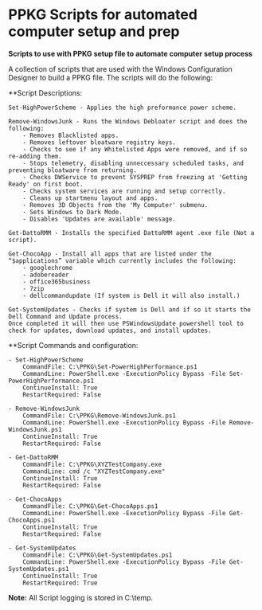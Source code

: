 # PPKG Scripts for automated computer setup and prep
**Scripts to use with PPKG setup file to automate computer setup process**

A collection of scripts that are used with the Windows Configuration Designer to build a PPKG file. The scripts will do the following:

**Script Descriptions:
```
Set-HighPowerScheme - Applies the high preformance power scheme.

Remove-WindowsJunk - Runs the Windows Debloater script and does the following:
	- Removes Blacklisted apps. 
	- Removes leftover bloatware registry keys. 
	- Checks to see if any Whitelisted Apps were removed, and if so re-adding them. 
	- Stops telemetry, disabling unneccessary scheduled tasks, and preventing bloatware from returning. 
	- Checks DWService to prevent SYSPREP from freezing at 'Getting Ready' on first boot.
	- Checks system services are running and setup correctly. 
	- Cleans up startmenu layout and apps. 
	- Removes 3D Objects from the 'My Computer' submenu.
	- Sets Windows to Dark Mode.
	- Disables 'Updates are available' message.

Get-DattoRMM - Installs the specified DattoRMM agent .exe file (Not a script).

Get-ChocoApp - Install all apps that are listed under the “$applications” variable which currently includes the following:
	- googlechrome
	- adobereader
	- office365business
	- 7zip
	- dellcommandupdate (If system is Dell it will also install.)

Get-SystemUpdates - Checks if system is Dell and if so it starts the Dell Command and Update process. 
Once completed it will then use PSWindowsUpdate powershell tool to check for updates, download updates, and install updates. 
```

**Script Commands and configuration:
```
- Set-HighPowerScheme
	CommandFile: C:\PPKG\Set-PowerHighPerformance.ps1 
	CommandLine: PowerShell.exe -ExecutionPolicy Bypass -File Set-PowerHighPerformance.ps1
	ContinueInstall: True
	RestartRequired: False 

- Remove-WindowsJunk
	CommandFile: C:\PPKG\Remove-WindowsJunk.ps1 
	CommandLine: PowerShell.exe -ExecutionPolicy Bypass -File Remove-WindowsJunk.ps1
	ContinueInstall: True
	RestartRequired: False 

- Get-DattoRMM
	CommandFile: C:\PPKG\XYZTestCompany.exe 
	CommandLine: cmd /c "XYZTestCompany.exe"
	ContinueInstall: True
	RestartRequired: False 

- Get-ChocoApps
	CommandFile: C:\PPKG\Get-ChocoApps.ps1
	CommandLine: PowerShell.exe -ExecutionPolicy Bypass -File Get-ChocoApps.ps1
	ContinueInstall: True
	RestartRequired: False 

- Get-SystemUpdates
	CommandFile: C:\PPKG\Get-SystemUpdates.ps1 
	CommandLine: PowerShell.exe -ExecutionPolicy Bypass -File Get-SystemUpdates.ps1
	ContinueInstall: True
	RestartRequired: True
```

**Note:**
All Script logging is stored in C:\temp. 
